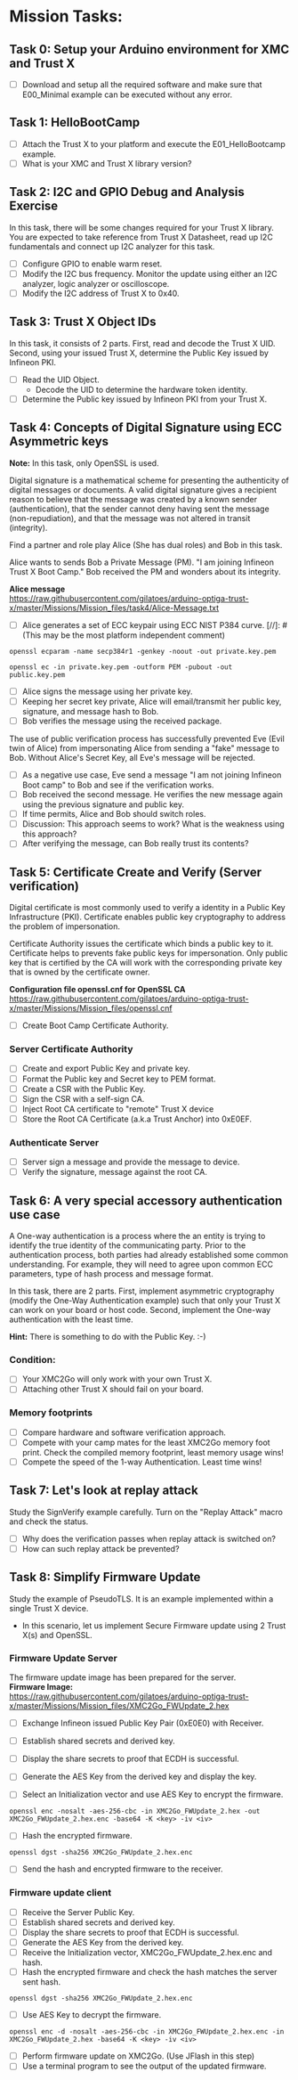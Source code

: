 # Mission Tasks:
## Task 0: Setup your Arduino environment for XMC and Trust X
- [ ]  Download and setup all the required software and make sure that E00_Minimal example can be executed without any error.

## Task 1: HelloBootCamp
- [ ]  Attach the Trust X to your platform and execute the E01_HelloBootcamp example.
- [ ]  What is your XMC and Trust X library version?

## Task 2: I2C and GPIO Debug and Analysis Exercise
In this task, there will be some changes required for your Trust X library. You are expected to take reference from Trust X Datasheet, read up I2C fundamentals and connect up I2C analyzer for this task.
- [ ]  Configure GPIO to enable warm reset.
- [ ]  Modify the I2C bus frequency. Monitor the update using either an I2C analyzer, logic analyzer or oscilloscope.
- [ ]  Modify the I2C address of Trust X to 0x40.

## Task 3: Trust X Object IDs
In this task, it consists of 2 parts. First, read and decode the Trust X UID. Second, using your issued Trust X, determine the Public Key issued by Infineon PKI.
- [ ] Read the UID Object.
  * Decode the UID to determine the hardware token identity.
- [ ] Determine the Public key issued by Infineon PKI from your Trust X.

## Task 4: Concepts of Digital Signature using ECC Asymmetric keys
**Note:** In this task, only OpenSSL is used.

Digital signature is a mathematical scheme for presenting the authenticity of digital messages or documents.
A valid digital signature gives a recipient reason to believe that the message was created by a known sender
(authentication), that the sender cannot deny having sent the message (non-repudiation), and that the message
was not altered in transit (integrity).

Find a partner and role play Alice (She has dual roles) and Bob in this task.

Alice wants to sends Bob a Private Message (PM). "I am joining Infineon Trust X Boot Camp."
Bob received the PM and wonders about its integrity.

**Alice message**<br/>
https://raw.githubusercontent.com/gilatoes/arduino-optiga-trust-x/master/Missions/Mission_files/task4/Alice-Message.txt

  - [ ] Alice generates a set of ECC keypair using ECC NIST P384 curve.
[//]: # (This may be the most platform independent comment)
  ```
  openssl ecparam -name secp384r1 -genkey -noout -out private.key.pem

  openssl ec -in private.key.pem -outform PEM -pubout -out public.key.pem
  ```

  - [ ] Alice signs the message using her private key.
  - [ ] Keeping her secret key private, Alice will email/transmit her public key, signature, and message hash to Bob.
  - [ ] Bob verifies the message using the received package.

  The use of public verification process has successfully prevented Eve (Evil twin of Alice) from impersonating Alice from sending a "fake" message to Bob. Without Alice's Secret Key, all Eve's message will be rejected.
  - [ ] As a negative use case, Eve send a message "I am not joining Infineon Boot camp" to Bob and see if the verification works.
  - [ ] Bob received the second message. He verifies the new message again using the previous signature and public key.
  - [ ] If time permits, Alice and Bob should switch roles.
  - [ ] Discussion: This approach seems to work? What is the weakness using this approach?
  - [ ] After verifying the message, can Bob really trust its contents?

## Task 5: Certificate Create and Verify (Server verification)
  Digital certificate is most commonly used to verify a identity in a Public Key Infrastructure (PKI). Certificate enables public key cryptography to address the problem of impersonation.

  Certificate Authority issues the certificate which binds a public key to it. Certificate helps to prevents fake public keys for impersonation. Only public key that is certified by the CA will work with the corresponding private key that is owned by the certificate owner.

  **Configuration file openssl.cnf for OpenSSL CA**<br/>
  https://raw.githubusercontent.com/gilatoes/arduino-optiga-trust-x/master/Missions/Mission_files/openssl.cnf

  - [ ]  Create Boot Camp Certificate Authority.

  ### Server Certificate Authority
  - [ ]  Create and export Public Key and private key.
  - [ ]  Format the Public key and Secret key to PEM format.
  - [ ]  Create a CSR with the Public Key.
  - [ ]  Sign the CSR with a self-sign CA.
  - [ ]  Inject Root CA certificate to "remote" Trust X device
  - [ ]  Store the Root CA Certificate (a.k.a Trust Anchor) into 0xE0EF.

  ### Authenticate Server
  - [ ]  Server sign a message and provide the message to device.
  - [ ]  Verify the signature, message against the root CA.

## Task 6: A very special accessory authentication use case
A One-way authentication is a process where the an entity is trying to identify the true identity of the communicating party. Prior to the authentication process, both parties had already established some common understanding. For example, they will need to agree upon common ECC parameters, type of hash process and message format.

In this task, there are 2 parts. First, implement asymmetric cryptography (modify the One-Way Authentication example) such that only your Trust X can work on your board or host code. Second, implement the One-way authentication with the least time.

**Hint:** There is something to do with the Public Key. :-)

### Condition:
  - [ ] Your XMC2Go will only work with your own Trust X.
  - [ ] Attaching other Trust X should fail on your board.

### Memory footprints
  - [ ] Compare hardware and software verification approach.
  - [ ] Compete with your camp mates for the least XMC2Go memory foot print. Check the compiled memory footprint, least memory usage wins!
  - [ ] Compete the speed of the 1-way Authentication. Least time wins!

## Task 7: Let's look at replay attack
Study the SignVerify example carefully. Turn on the "Replay Attack" macro and check the status.
- [ ] Why does the verification passes when replay attack is switched on?
- [ ] How can such replay attack be prevented?

## Task 8: Simplify Firmware Update
Study the example of PseudoTLS. It is an example implemented within a single Trust X device.
- In this scenario, let us implement Secure Firmware update using 2 Trust X(s) and OpenSSL.

### Firmware Update Server
The firmware update image has been prepared for the server.<br/>
**Firmware Image:**<br/>
https://raw.githubusercontent.com/gilatoes/arduino-optiga-trust-x/master/Missions/Mission_files/XMC2Go_FWUpdate_2.hex

- [ ] Exchange Infineon issued Public Key Pair (0xE0E0) with Receiver.

- [ ] Establish shared secrets and derived key.
- [ ] Display the share secrets to proof that ECDH is successful.
- [ ] Generate the AES Key from the derived key and display the key.
- [ ] Select an Initialization vector and use AES Key to encrypt the firmware.
```
openssl enc -nosalt -aes-256-cbc -in XMC2Go_FWUpdate_2.hex -out XMC2Go_FWUpdate_2.hex.enc -base64 -K <key> -iv <iv>
```
- [ ] Hash the encrypted firmware.
```
openssl dgst -sha256 XMC2Go_FWUpdate_2.hex.enc
```
- [ ] Send the hash and encrypted firmware to the receiver.

### Firmware update client
- [ ] Receive the Server Public Key.
- [ ] Establish shared secrets and derived key.
- [ ] Display the share secrets to proof that ECDH is successful.
- [ ] Generate the AES Key from the derived key.
- [ ] Receive the Initialization vector, XMC2Go_FWUpdate_2.hex.enc and hash.
- [ ] Hash the encrypted firmware and check the hash matches the server sent hash.
```
openssl dgst -sha256 XMC2Go_FWUpdate_2.hex.enc
```
- [ ] Use AES Key to decrypt the firmware.
```
openssl enc -d -nosalt -aes-256-cbc -in XMC2Go_FWUpdate_2.hex.enc -in XMC2Go_FWUpdate_2.hex -base64 -K <key> -iv <iv>
```

- [ ] Perform firmware update on XMC2Go. (Use JFlash in this step)
- [ ] Use a terminal program to see the output of the updated firmware.

